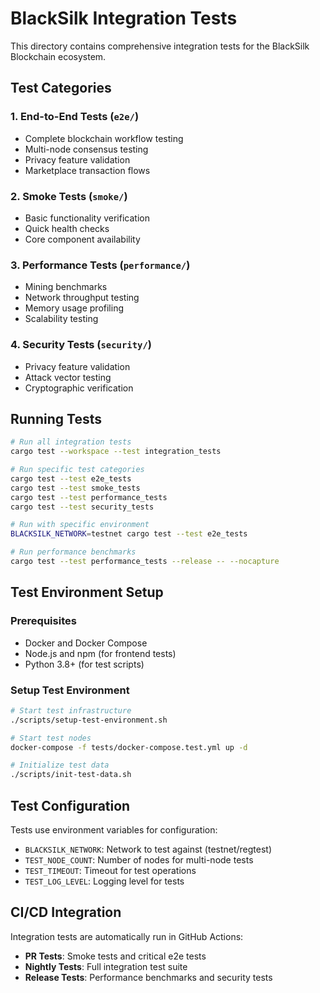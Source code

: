 # BlackSilk Integration Tests

This directory contains comprehensive integration tests for the BlackSilk Blockchain ecosystem.

## Test Categories

### 1. End-to-End Tests (`e2e/`)
- Complete blockchain workflow testing
- Multi-node consensus testing
- Privacy feature validation
- Marketplace transaction flows

### 2. Smoke Tests (`smoke/`)
- Basic functionality verification
- Quick health checks
- Core component availability

### 3. Performance Tests (`performance/`)
- Mining benchmarks
- Network throughput testing
- Memory usage profiling
- Scalability testing

### 4. Security Tests (`security/`)
- Privacy feature validation
- Attack vector testing
- Cryptographic verification

## Running Tests

```bash
# Run all integration tests
cargo test --workspace --test integration_tests

# Run specific test categories
cargo test --test e2e_tests
cargo test --test smoke_tests
cargo test --test performance_tests
cargo test --test security_tests

# Run with specific environment
BLACKSILK_NETWORK=testnet cargo test --test e2e_tests

# Run performance benchmarks
cargo test --test performance_tests --release -- --nocapture
```

## Test Environment Setup

### Prerequisites
- Docker and Docker Compose
- Node.js and npm (for frontend tests)
- Python 3.8+ (for test scripts)

### Setup Test Environment
```bash
# Start test infrastructure
./scripts/setup-test-environment.sh

# Start test nodes
docker-compose -f tests/docker-compose.test.yml up -d

# Initialize test data
./scripts/init-test-data.sh
```

## Test Configuration

Tests use environment variables for configuration:

- `BLACKSILK_NETWORK`: Network to test against (testnet/regtest)
- `TEST_NODE_COUNT`: Number of nodes for multi-node tests
- `TEST_TIMEOUT`: Timeout for test operations
- `TEST_LOG_LEVEL`: Logging level for tests

## CI/CD Integration

Integration tests are automatically run in GitHub Actions:

- **PR Tests**: Smoke tests and critical e2e tests
- **Nightly Tests**: Full integration test suite
- **Release Tests**: Performance benchmarks and security tests
